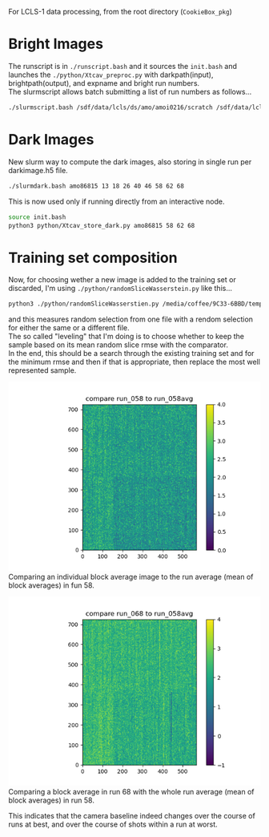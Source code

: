 For LCLS-1 data processing, from the root directory (`CookieBox_pkg`)  


# Bright Images
The runscript is in `./runscript.bash` and it sources the `init.bash` and launches the `./python/Xtcav_preproc.py` with darkpath(input), brightpath(output), and expname and bright run numbers.  
The slurmscript allows batch submitting a list of run numbers as follows...   
```bash
./slurmscript.bash /sdf/data/lcls/ds/amo/amoi0216/scratch /sdf/data/lcls/ds/amo/amoi0216/scratch amoi0216 17 18 19 20 21 22
```


# Dark Images
New slurm way to compute the dark images, also storing in single run per darkimage.h5 file.  
```bash
./slurmdark.bash amo86815 13 18 26 40 46 58 62 68
```

This is now used only if running directly from an interactive node.   
```bash
source init.bash
python3 python/Xtcav_store_dark.py amo86815 58 62 68
```
# Training set composition  
Now, for choosing wether a new image is added to the training set or discarded, I'm using ```./python/randomSliceWasserstein.py``` like this...   
```bash
python3 ./python/randomSliceWasserstien.py /media/coffee/9C33-6BBD/temp_xtcav/amo86815/xtcav_bright_images_69.h5 /media/coffee/9C33-6BBD/temp_xtcav/amo86815/xtcav_bright_images_69.h5 
```
and this measures random selection from one file with a rendom selection for either the same or a different file.  
The so called "leveling" that I'm doing is to choose whether to keep the sample based on its mean random slice rmse with the comparator.  
In the end, this should be a search through the existing training set and for the minimum rmse and then if that is appropriate, then replace the most well represented sample.


![Compare Plot](./figures/compare58_58.png)  
Comparing an individual block average image to the run average (mean of block averages) in fun 58.   


![Comparison Plot](./figures/compare68_58.png)   
Comparing a block average in run 68 with the whole run average (mean of block averages) in run 58.   

This indicates that the camera baseline indeed changes over the course of runs at best, and over the course of shots within a run at worst.  


